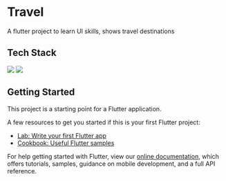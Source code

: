 # Travel

A flutter project to learn UI skills, shows travel destinations

## Tech Stack

<img src="https://cdn.jsdelivr.net/gh/devicons/devicon/icons/flutter/flutter-original.svg" />
<img src="https://cdn.jsdelivr.net/gh/devicons/devicon/icons/dart/dart-original-wordmark.svg" />
          

## Getting Started

This project is a starting point for a Flutter application.

A few resources to get you started if this is your first Flutter project:

- [Lab: Write your first Flutter app](https://flutter.dev/docs/get-started/codelab)
- [Cookbook: Useful Flutter samples](https://flutter.dev/docs/cookbook)

For help getting started with Flutter, view our
[online documentation](https://flutter.dev/docs), which offers tutorials,
samples, guidance on mobile development, and a full API reference.
